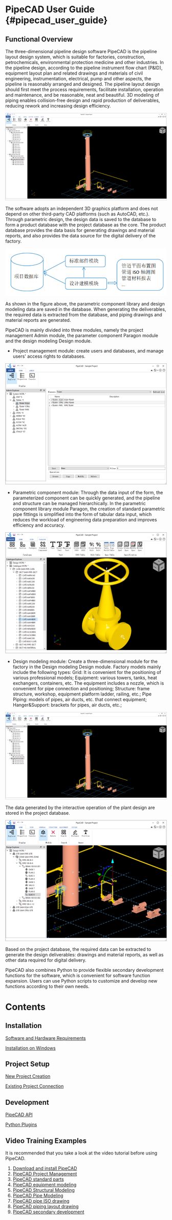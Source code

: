 # PipeCAD User Guide {#pipecad_user_guide}

## Functional Overview
The three-dimensional pipeline design software PipeCAD is the pipeline layout design system, which is suitable for factories, construction, petrochemicals, environmental protection medicine and other industries. In the pipeline design, according to the pipeline instrument flow chart (P&ID), equipment layout plan and related drawings and materials of civil engineering, instrumentation, electrical, pump and other aspects, the pipeline is reasonably arranged and designed. The pipeline layout design should first meet the process requirements, facilitate installation, operation and maintenance, and be reasonable, neat and beautiful. 3D modeling of piping enables collision-free design and rapid production of deliverables, reducing rework and increasing design efficiency. 

![Module Design](../screenshots/pipecad_design.png)

The software adopts an independent 3D graphics platform and does not depend on other third-party CAD platforms (such as AutoCAD, etc.). Through parametric design, the design data is saved to the database to form a product database with the project database as the core. The product database provides the data basis for generating drawings and material reports, and also provides the data source for the digital delivery of the factory. 

![Database](../screenshots/pipecad_database_en.png)

As shown in the figure above, the parametric component library and design modeling data are saved in the database. When generating the deliverables, the required data is extracted from the database, and piping drawings and material reports are generated.

PipeCAD is mainly divided into three modules, namely the project management Admin module, the parameter component Paragon module and the design modeling Design module.

* Project management module: create users and databases, and manage users' access rights to databases.

![Module Admin](../screenshots/pipecad_admin.png)

* Parametric component module: Through the data input of the form, the parameterized component can be quickly generated, and the pipeline and structure can be managed hierarchically. In the parametric component library module Paragon, the creation of standard parametric pipe fittings is simplified into the form of tabular data input, which reduces the workload of engineering data preparation and improves efficiency and accuracy. 

![Module Paragon](../screenshots/pipecad_paragon.png)

* Design modeling module: Create a three-dimensional module for the factory in the Design modeling Design module. Factory models mainly include the following types:
        Grid: It is convenient for the positioning of various professional models;
        Equipment: various towers, tanks, heat exchangers, containers, etc. The equipment includes a nozzle, which is convenient for pipe connection and positioning;
        Structure: frame structure, workshop, equipment platform ladder, railing, etc.;
        Pipe Piping: models of pipes, air ducts, etc. that connect equipment;
        Hanger&Support: brackets for pipes, air ducts, etc.;

![Module Design](../screenshots/pipecad_design.png)

The data generated by the interactive operation of the plant design are stored in the project database. 

![Model Editor](../screenshots/pipecad_model_editor.png)

Based on the project database, the required data can be extracted to generate the design deliverables: drawings and material reports, as well as other data required for digital delivery.

PipeCAD also combines Python to provide flexible secondary development functions for the software, which is convenient for software function expansion. Users can use Python scripts to customize and develop new functions according to their own needs. 


# Contents
## Installation
[Software and Hardware Requirements](./installation/requirements.md)

[Installation on Windows](./installation/windows.md)

## Project Setup
[New Project Creation](./installation/new_project.md)

[Existing Project Connection](./installation/existing_project.md)

## Development
[PipeCAD API](./development/api.md)

[Python Plugins](./development/plugins.md)

## Video Training Examples

It is recommended that you take a look at the video tutorial before using PipeCAD.

1. [Download and install PipeCAD](https://www.bilibili.com/video/BV1u3411e7hD)
2. [PipeCAD Project Management](https://www.bilibili.com/video/BV11Q4y1r7zG?share_source=copy_web)
3. [PipeCAD standard parts](https://www.bilibili.com/video/BV1144y1u7Rc?share_source=copy_web)
4. [PipeCAD equipment modeling](https://www.bilibili.com/video/BV1Xq4y1r7Gw?share_source=copy_web)
5. [PipeCAD Structural Modeling]()
6. [PipeCAD Pipe Modeling](https://www.bilibili.com/video/BV1sL411s7B5?share_source=copy_web)
7. [PipeCAD pipe ISO drawing](https://www.bilibili.com/video/BV1nY411s7jp)
8. [PipeCAD piping layout drawing]()
9. [PipeCAD secondary development]()
